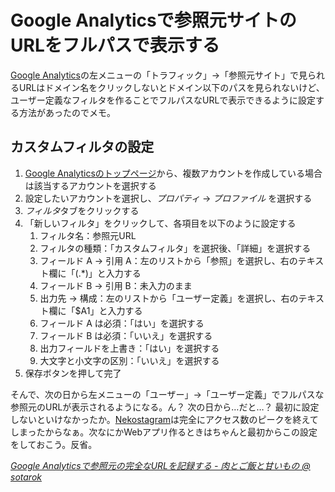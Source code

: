 # <span>Google Analyticsで参照元サイトのURLを</span><span>フルパスで表示する</span>

[Google Analytics](http://www.google.com/intl/ja/analytics/)の左メニューの「トラフィック」→「参照元サイト」で見られるURLはドメイン名をクリックしないとドメイン以下のパスを見られないけど、ユーザー定義なフィルタを作ることでフルパスなURLで表示できるように設定する方法があったのでメモ。

<!-- READMORE -->


## カスタムフィルタの設定

1. [Google Analyticsのトップページ](http://www.google.com/intl/ja/analytics/)から、複数アカウントを作成している場合は該当するアカウントを選択する
2. 設定したいアカウントを選択し、*プロパティ* → *プロファイル* を選択する
3. *フィルタ*タブをクリックする
4. 「新しいフィルタ」をクリックして、各項目を以下のように設定する
    1. フィルタ名：参照元URL
    2. フィルタの種類：「カスタムフィルタ」を選択後、「詳細」を選択する
    3. フィールド A -> 引用 A：左のリストから「参照」を選択し、右のテキスト欄に「(.\*)」と入力する
    4. フィールド B -> 引用 B：未入力のまま
    5. 出力先 -> 構成：左のリストから「ユーザー定義」を選択し、右のテキスト欄に「$A1」と入力する
    6. フィールド A は必須：「はい」を選択する
    7. フィールド B は必須：「いいえ」を選択する
    8. 出力フィールドを上書き：「はい」を選択する
    9. 大文字と小文字の区別：「いいえ」を選択する
5. 保存ボタンを押して完了

そんで、次の日から左メニューの「ユーザー」→「ユーザー定義」でフルパスな参照元のURLが表示されるようになる。ん？ 次の日から…だと…？ 最初に設定しないといけなかったか。[Nekostagram](http://nekostagram.heroku.com/)は完全にアクセス数のピークを終えてしまったからなぁ。次なにかWebアプリ作るときはちゃんと最初からこの設定をしておこう。反省。

<cite>[Google Analyticsで参照元の完全なURLを記録する - 肉とご飯と甘いもの @ sotarok](http://d.hatena.ne.jp/sotarok/20070627/1182959279)</cite>
